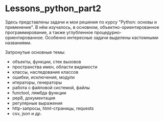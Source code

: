# Lessons_python_part2
Здесь представлены задачи и мои решения по курсу "Python: основы и применение". В нём изучалось, в основном, объектно-ориентированное программирование, а также 
углубленное процедурно-ориентированное.
Особенно интересные задачи выделены кастомными названиями.

Затронутые основные темы:
- объекты, функции, стек вызовов
- пространства имен, области видимости
- классы, наследование классов
- ошибки, исключения, модули
- итераторы, генераторы
- работа с файловой системой, файлы
- functool, лямбда функции
- pep8, документация
- регулярные выражения
- http-запросы, html-страницы, requests
- csv, json и др.
